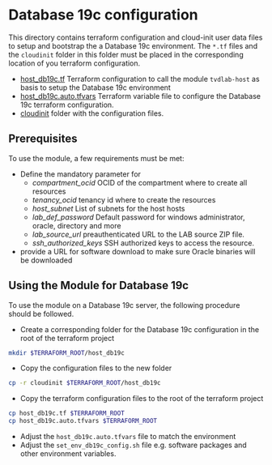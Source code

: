 # Database 19c configuration

This directory contains terraform configuration and cloud-init user data files
to setup and bootstrap the a Database 19c environment. The `*.tf` files and the
`cloudinit` folder in this folder must be placed in the corresponding location
of you terraform configuration.

- [host_db19c.tf](host_db19c.tf) Terraform configuration to call the module
  `tvdlab-host` as basis to setup the Database 19c environment
- [host_db19c.auto.tfvars](host_db19c.auto.tfvars) Terraform variable file to
  configure the Database 19c terraform configuration.
- [cloudinit](cloudinit) folder with the configuration files.

## Prerequisites

To use the module, a few requirements must be met:

- Define the mandatory parameter for
  - *compartment_ocid* OCID of the compartment where to create all resources
  - *tenancy_ocid* tenancy id where to create the resources
  - *host_subnet* List of subnets for the host hosts
  - *lab_def_password* Default password for windows administrator, oracle, directory and more
  - *lab_source_url* preauthenticated URL to the LAB source ZIP file.
  - *ssh_authorized_keys* SSH authorized keys to access the resource.
- provide a URL for software download to make sure Oracle binaries will be
  downloaded

## Using the Module for Database 19c

To use the module on a Database 19c server, the following procedure should be
followed.

- Create a corresponding folder for the Database 19c configuration in the root
  of the terraform project

```bash
mkdir $TERRAFORM_ROOT/host_db19c
```

- Copy the configuration files to the new folder

```bash
cp -r cloudinit $TERRAFORM_ROOT/host_db19c
```

- Copy the terraform configuration files to the root of the terraform project

```bash
cp host_db19c.tf $TERRAFORM_ROOT
cp host_db19c.auto.tfvars $TERRAFORM_ROOT
```

- Adjust the `host_db19c.auto.tfvars` file to match the environment
- Adjust the `set_env_db19c_config.sh` file e.g. software packages and other
  environment variables.
